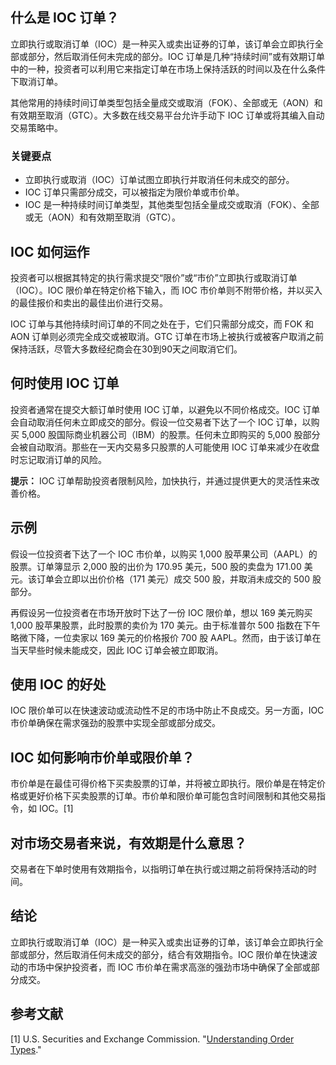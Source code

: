 ## 什么是 IOC 订单？

立即执行或取消订单（IOC）是一种买入或卖出证券的订单，该订单会立即执行全部或部分，然后取消任何未完成的部分。IOC 订单是几种“持续时间”或有效期订单中的一种，投资者可以利用它来指定订单在市场上保持活跃的时间以及在什么条件下取消订单。

其他常用的持续时间订单类型包括全量成交或取消（FOK）、全部或无（AON）和有效期至取消（GTC）。大多数在线交易平台允许手动下 IOC 订单或将其编入自动交易策略中。

### 关键要点

- 立即执行或取消（IOC）订单试图立即执行并取消任何未成交的部分。
- IOC 订单只需部分成交，可以被指定为限价单或市价单。
- IOC 是一种持续时间订单类型，其他类型包括全量成交或取消（FOK）、全部或无（AON）和有效期至取消（GTC）。

## IOC 如何运作

投资者可以根据其特定的执行需求提交“限价”或“市价”立即执行或取消订单（IOC）。IOC 限价单在特定价格下输入，而 IOC 市价单则不附带价格，并以买入的最佳报价和卖出的最佳出价进行交易。

IOC 订单与其他持续时间订单的不同之处在于，它们只需部分成交，而 FOK 和 AON 订单则必须完全成交或被取消。GTC 订单在市场上被执行或被客户取消之前保持活跃，尽管大多数经纪商会在30到90天之间取消它们。

## 何时使用 IOC 订单

投资者通常在提交大额订单时使用 IOC 订单，以避免以不同价格成交。IOC 订单会自动取消任何未立即成交的部分。假设一位交易者下达了一个 IOC 订单，以购买 5,000 股国际商业机器公司（IBM）的股票。任何未立即购买的 5,000 股部分会被自动取消。那些在一天内交易多只股票的人可能使用 IOC 订单来减少在收盘时忘记取消订单的风险。

**提示：** IOC 订单帮助投资者限制风险，加快执行，并通过提供更大的灵活性来改善价格。

## 示例

假设一位投资者下达了一个 IOC 市价单，以购买 1,000 股苹果公司（AAPL）的股票。订单簿显示 2,000 股的出价为 170.95 美元，500 股的卖盘为 171.00 美元。该订单会立即以出价价格（171 美元）成交 500 股，并取消未成交的 500 股部分。

再假设另一位投资者在市场开放时下达了一份 IOC 限价单，想以 169 美元购买 1,000 股苹果股票，此时股票的卖价为 170 美元。由于标准普尔 500 指数在下午略微下降，一位卖家以 169 美元的价格报价 700 股 AAPL。然而，由于该订单在当天早些时候未能成交，因此 IOC 订单会被立即取消。

## 使用 IOC 的好处

IOC 限价单可以在快速波动或流动性不足的市场中防止不良成交。另一方面，IOC 市价单确保在需求强劲的股票中实现全部或部分成交。

## IOC 如何影响市价单或限价单？

市价单是在最佳可得价格下买卖股票的订单，并将被立即执行。限价单是在特定价格或更好价格下买卖股票的订单。市价单和限价单可能包含时间限制和其他交易指令，如 IOC。[1]

## 对市场交易者来说，有效期是什么意思？

交易者在下单时使用有效期指令，以指明订单在执行或过期之前将保持活动的时间。

## 结论

立即执行或取消订单（IOC）是一种买入或卖出证券的订单，该订单会立即执行全部或部分，然后取消任何未成交的部分，结合有效期指令。IOC 限价单在快速波动的市场中保护投资者，而 IOC 市价单在需求高涨的强劲市场中确保了全部或部分成交。

## 参考文献

[1] U.S. Securities and Exchange Commission. "[Understanding Order Types](https://www.investor.gov/introduction-investing/general-resources/news-alerts/alerts-bulletins/investor-bulletins-14)."
